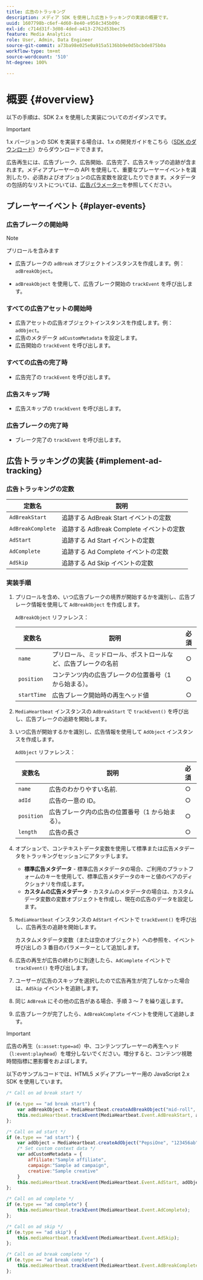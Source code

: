 ```yaml
---
title: 広告のトラッキング
description: メディア SDK を使用した広告トラッキングの実装の概要です。
uuid: 1607798b-c6ef-4d60-8e40-e958c345b09c
exl-id: c714d31f-3d08-4ded-a413-2762d53bec75
feature: Media Analytics
role: User, Admin, Data Engineer
source-git-commit: a73ba98e025e0a915a5136bb9e0d5bcbde875b0a
workflow-type: tm+mt
source-wordcount: '510'
ht-degree: 100%

---
```


# 概要 {#overview}

以下の手順は、SDK 2.x を使用した実装についてのガイダンスです。

>[!IMPORTANT]
>
>1.x バージョンの SDK を実装する場合は、1.x の開発ガイドをこちら（[SDK のダウンロード](/help/getting-started/download-sdks.md)）からダウンロードできます。

広告再生には、広告ブレーク、広告開始、広告完了、広告スキップの追跡が含まれます。メディアプレーヤーの API を使用して、重要なプレーヤーイベントを識別したり、必須およびオプションの広告変数を設定したりできます。メタデータの包括的なリストについては、[広告パラメーター](../../implementation/variables/ad-parameters.md)を参照してください。

## プレーヤーイベント {#player-events}


### 広告ブレークの開始時

>[!NOTE]
>プリロールを含みます

* 広告ブレークの `adBreak` オブジェクトインスタンスを作成します。例：`adBreakObject`。

* `adBreakObject` を使用して、広告ブレーク開始の `trackEvent` を呼び出します。

### すべての広告アセットの開始時

* 広告アセットの広告オブジェクトインスタンスを作成します。例：`adObject`。
* 広告のメタデータ `adCustomMetadata` を設定します。
* 広告開始の `trackEvent` を呼び出します。

### すべての広告の完了時

* 広告完了の `trackEvent` を呼び出します。

### 広告スキップ時

* 広告スキップの `trackEvent` を呼び出します。

### 広告ブレークの完了時

* ブレーク完了の `trackEvent` を呼び出します。

## 広告トラッキングの実装 {#implement-ad-tracking}

### 広告トラッキングの定数

| 定数名 | 説明   |
|---|---|
| `AdBreakStart` | 追跡する AdBreak Start イベントの定数 |
| `AdBreakComplete` | 追跡する AdBreak Complete イベントの定数 |
| `AdStart` | 追跡する Ad Start イベントの定数 |
| `AdComplete` | 追跡する Ad Complete イベントの定数 |
| `AdSkip` | 追跡する Ad Skip イベントの定数 |

### 実装手順

1. プリロールを含め、いつ広告ブレークの境界が開始するかを識別し、広告ブレーク情報を使用して `AdBreakObject` を作成します。

   `AdBreakObject` リファレンス：

   | 変数名 | 説明 | 必須 |
   | --- | --- | :---: |
   | `name` | プリロール、ミッドロール、ポストロールなど、広告ブレークの名前 | ○ |
   | `position` | コンテンツ内の広告ブレークの位置番号（1 から始まる）。 | ○ |
   | `startTime` | 広告ブレーク開始時の再生ヘッド値 | ○ |

1. `MediaHeartbeat` インスタンスの `AdBreakStart` で `trackEvent()` を呼び出し、広告ブレークの追跡を開始します。

1. いつ広告が開始するかを識別し、広告情報を使用して `AdObject` インスタンスを作成します。

   `AdObject` リファレンス：

   | 変数名 | 説明 | 必須 |
   | --- | --- | :---: |
   | `name` | 広告のわかりやすい名前. | ○ |
   | `adId` | 広告の一意の ID。 | ○ |
   | `position` | 広告ブレーク内の広告の位置番号（1 から始まる）。 | ○ |
   | `length` | 広告の長さ | ○ |

1. オプションで、コンテキストデータ変数を使用して標準または広告メタデータをトラッキングセッションにアタッチします。

   * **標準広告メタデータ** - 標準広告メタデータの場合、ご利用のプラットフォームのキーを使用して、標準広告メタデータのキーと値のペアのディクショナリを作成します。
   * **カスタムの広告メタデータ** - カスタムのメタデータの場合は、カスタムデータ変数の変数オブジェクトを作成し、現在の広告のデータを設定します。

1. `MediaHeartbeat` インスタンスの `AdStart` イベントで `trackEvent()` を呼び出し、広告再生の追跡を開始します。

   カスタムメタデータ変数（または空のオブジェクト）への参照を、イベント呼び出しの 3 番目のパラメーターとして追加します。

1. 広告の再生が広告の終わりに到達したら、`AdComplete` イベントで `trackEvent()` を呼び出します。

1. ユーザーが広告のスキップを選択したので広告再生が完了しなかった場合は、`AdSkip` イベントを追跡します。
1. 同じ `AdBreak` にその他の広告がある場合、手順 3 ～ 7 を繰り返します。
1. 広告ブレークが完了したら、`AdBreakComplete` イベントを使用して追跡します。

>[!IMPORTANT]
>
>広告の再生（`s:asset:type=ad`）中、コンテンツプレーヤーの再生ヘッド（`l:event:playhead`）を増分しないでください。増分すると、コンテンツ視聴時間指標に悪影響をおよぼします。

以下のサンプルコードでは、HTML5 メディアプレーヤー用の JavaScript 2.x SDK を使用しています。

```js
/* Call on ad break start */

if (e.type == "ad break start") {
    var adBreakObject = MediaHeartbeat.createAdBreakObject("mid-roll", 2, 500);
    this.mediaHeartbeat.trackEvent(MediaHeartbeat.Event.AdBreakStart, adBreakObject);
};

/* Call on ad start */
if (e.type == "ad start") {
    var adObject = MediaHeartbeat.createAdObject("PepsiOne", "123456ab", 1, 30);
    /* Set custom context data */
    var adCustomMetadata = {
        affiliate:"Sample affiliate",
        campaign:"Sample ad campaign",
        creative:"Sample creative"
    }
    this.mediaHeartbeat.trackEvent(MediaHeartbeat.Event.AdStart, adObject, adCustomMetadata);
};

/* Call on ad complete */
if (e.type == "ad complete") {
    this.mediaHeartbeat.trackEvent(MediaHeartbeat.Event.AdComplete);
};

/* Call on ad skip */
if (e.type == "ad skip") {
    this.mediaHeartbeat.trackEvent(MediaHeartbeat.Event.AdSkip);
};

/* Call on ad break complete */
if (e.type == "ad break complete") {
    this.mediaHeartbeat.trackEvent(MediaHeartbeat.Event.AdBreakComplete);
};
```
